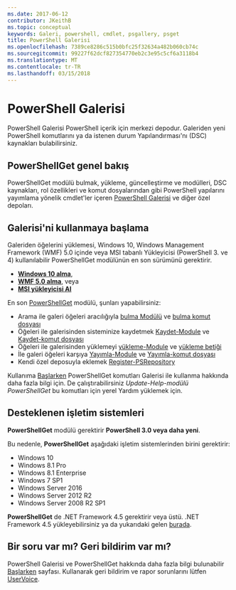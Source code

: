 ```yaml
---
ms.date: 2017-06-12
contributor: JKeithB
ms.topic: conceptual
keywords: Galeri, powershell, cmdlet, psgallery, psget
title: PowerShell Galerisi
ms.openlocfilehash: 7389ce8286c515b0bfc25f32634a482b060cb74c
ms.sourcegitcommit: 99227f62dcf827354770eb2c3e95c5cf6a3118b4
ms.translationtype: MT
ms.contentlocale: tr-TR
ms.lasthandoff: 03/15/2018
---
```

# <a name="the-powershell-gallery"></a>PowerShell Galerisi

PowerShell Galerisi PowerShell içerik için merkezi depodur. Galeriden yeni PowerShell komutlarını ya da istenen durum Yapılandırması'nı (DSC) kaynakları bulabilirsiniz.

## <a name="powershellget-overview"></a>PowerShellGet genel bakış

PowerShellGet modülü bulmak, yükleme, güncelleştirme ve modülleri, DSC kaynakları, rol özellikleri ve komut dosyalarından gibi PowerShell yapılarını yayımlama yönelik cmdlet'ler içeren [PowerShell Galerisi](https://www.PowerShellGallery.com) ve diğer özel depoları.

## <a name="getting-started-with-the-gallery"></a>Galerisi'ni kullanmaya başlama

Galeriden öğelerini yüklemesi, Windows 10, Windows Management Framework (WMF) 5.0 içinde veya MSI tabanlı Yükleyicisi (PowerShell 3. ve 4) kullanılabilir PowerShellGet modülünün en son sürümünü gerektirir.

- [**Windows 10 alma**](http://go.microsoft.com/fwlink/?LinkID=624830&clcid=0x409),
- [**WMF 5.0 alma**](http://go.microsoft.com/fwlink/?LinkId=398175), veya
- [**MSI yükleyicisi Al**](http://go.microsoft.com/fwlink/?LinkID=746217&clcid=0x409)

En son [PowerShellGet](http://go.microsoft.com/fwlink/?LinkID=760387&clcid=0x409) modülü, şunları yapabilirsiniz:

-   Arama ile galeri öğeleri aracılığıyla [bulma Modülü](https://go.microsoft.com/fwlink/?LinkId=821658) ve [bulma komut dosyası](https://go.microsoft.com/fwlink/?LinkId=822322)
-   Öğeleri ile galerisinden sisteminize kaydetmek [Kaydet-Module](https://go.microsoft.com/fwlink/?LinkId=821669) ve [Kaydet-komut dosyası](https://go.microsoft.com/fwlink/?LinkId=822334)
-   Öğeleri ile galerisinden yüklemeyi [yükleme-Module](https://go.microsoft.com/fwlink/?LinkId=821663) ve [yükleme betiği](https://go.microsoft.com/fwlink/?LinkId=822327)
-   İle galeri öğeleri karşıya [Yayımla-Module](https://go.microsoft.com/fwlink/?LinkId=821666) ve [Yayımla-komut dosyası](https://go.microsoft.com/fwlink/?LinkId=822331)
-   Kendi özel deposuyla eklemek [Register-PSRepository](https://go.microsoft.com/fwlink/?LinkId=821668)

Kullanıma [Başlarken](psgallery/psgallery_gettingstarted.md) PowerShellGet komutları Galerisi ile kullanma hakkında daha fazla bilgi için. De çalıştırabilirsiniz *Update-Help-modülü PowerShellGet* bu komutları için yerel Yardım yüklemek için.

## <a name="supported-operating-systems"></a>Desteklenen işletim sistemleri

**PowerShellGet** modülü gerektirir **PowerShell 3.0 veya daha yeni**.

Bu nedenle, **PowerShellGet** aşağıdaki işletim sistemlerinden birini gerektirir:

- Windows 10
- Windows 8.1 Pro
- Windows 8.1 Enterprise
- Windows 7 SP1
- Windows Server 2016
- Windows Server 2012 R2
- Windows Server 2008 R2 SP1

**PowerShellGet** de .NET Framework 4.5 gerektirir veya üstü. .NET Framework 4.5 yükleyebilirsiniz ya da yukarıdaki gelen [burada](https://msdn.microsoft.com/library/5a4x27ek.aspx).


## <a name="got-a-question-have-feedback"></a>Bir soru var mı? Geri bildirim var mı?

PowerShell Galerisi ve PowerShellGet hakkında daha fazla bilgi bulunabilir [Başlarken](psgallery/psgallery_gettingstarted.md) sayfası. Kullanarak geri bildirim ve rapor sorunlarını lütfen [UserVoice](http://windowsserver.uservoice.com/forums/301869-powershell).


